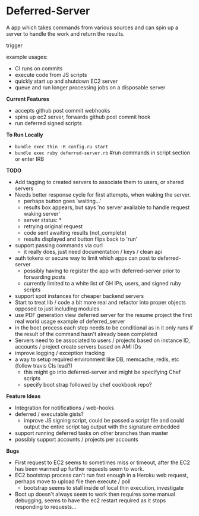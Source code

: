 Deferred-Server
===

A app which takes commands from various sources and can spin up a server to handle the work and return the results.

trigger

example usages:

  * CI runs on commits
  * execute code from JS scripts
  * quickly start up and shutdown EC2 server
  * queue and run longer processing jobs on a disposable server

__Current Features__
  * accepts github post commit webhooks
  * spins up ec2 server, forwards github post commit hook
  * run deferred signed scripts

__To Run Locally__
  * `bundle exec thin -R config.ru start`
  * `bundle exec ruby deferred-server.rb` #run commands in script section or enter IRB
    

__TODO__

  * Add tagging to created servers to associate them to users, or shared servers
  * Needs better response cycle for first attempts, when waking the server.
     * perhaps button goes 'waiting…'
     * results box appears, but says 'no server available to handle request waking server'
     * server status: *
     * retrying original request
     * code sent awaiting results (not_complete)
     * results displayed and button flips back to 'run'
  * support passing commands via curl
     * it really does, just need documentation / keys / clean api
  * auth tokens or secure way to limit which apps can post to deferred-server
    * possibly having to register the app with deferred-server prior to forwarding posts
    * currently limited to a white list of GH IPs, users, and signed ruby scripts
  * support spot instances for cheaper backend servers
  * Start to treat lib / code a bit more real and refactor into proper objects opposed to just including modules  
  * use PDF generation view deferred server for the resume project the first real world usage example of deferred_server
  * in the boot process each step needs to be conditional as in it only runs if the result of the command hasn't already been completed
  * Servers need to be associated to users / projects based on instance ID, accounts / project create servers based on AMI IDs
  * improve logging / exception tracking
  * a way to setup required environment like DB, memcache, redis, etc (follow travis CIs lead?)
    * this might go into deferred-server and might be specifying Chef scripts
    * specify boot strap followed by chef cookbook repo?
  
__Feature Ideas__
  * Integration for notifications / web-hooks
  * deferred / executable gists?
    * improve JS signing script, could be passed a script file and could output the entire script tag output with the signature embedded
  * support running deferred tasks on other branches than master
  * possibly support accounts / projects per accounts

__Bugs__

  * First request to EC2 seems to sometimes miss or timeout, after the EC2 has been warmed up further requests seem to work.
  * EC2 bootstrap process can't run fast enough in a Heroku web request, perhaps move to upload file then execute / poll
    * bootstrap seems to stall inside of local thin execution, investigate
  * Boot up doesn't always seem to work then requires some manual debugging, seems to have the ec2 restart required as it stops responding to requests… 

    
